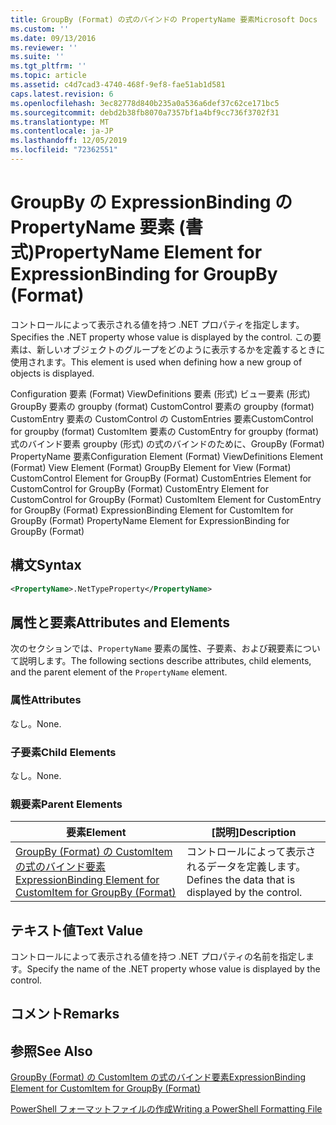```yaml
---
title: GroupBy (Format) の式のバインドの PropertyName 要素Microsoft Docs
ms.custom: ''
ms.date: 09/13/2016
ms.reviewer: ''
ms.suite: ''
ms.tgt_pltfrm: ''
ms.topic: article
ms.assetid: c4d7cad3-4740-468f-9ef8-fae51ab1d581
caps.latest.revision: 6
ms.openlocfilehash: 3ec82778d840b235a0a536a6def37c62ce171bc5
ms.sourcegitcommit: debd2b38fb8070a7357bf1a4bf9cc736f3702f31
ms.translationtype: MT
ms.contentlocale: ja-JP
ms.lasthandoff: 12/05/2019
ms.locfileid: "72362551"
---
```

# <a name="propertyname-element-for-expressionbinding-for-groupby-format"></a><span data-ttu-id="46c8c-102">GroupBy の ExpressionBinding の PropertyName 要素 (書式)</span><span class="sxs-lookup"><span data-stu-id="46c8c-102">PropertyName Element for ExpressionBinding for GroupBy (Format)</span></span>

<span data-ttu-id="46c8c-103">コントロールによって表示される値を持つ .NET プロパティを指定します。</span><span class="sxs-lookup"><span data-stu-id="46c8c-103">Specifies the .NET property whose value is displayed by the control.</span></span> <span data-ttu-id="46c8c-104">この要素は、新しいオブジェクトのグループをどのように表示するかを定義するときに使用されます。</span><span class="sxs-lookup"><span data-stu-id="46c8c-104">This element is used when defining how a new group of objects is displayed.</span></span>

<span data-ttu-id="46c8c-105">Configuration 要素 (Format) ViewDefinitions 要素 (形式) ビュー要素 (形式) GroupBy 要素の groupby (format) CustomControl 要素の groupby (format) CustomEntry 要素の CustomControl の CustomEntries 要素CustomControl for groupby (format) CustomItem 要素の CustomEntry for groupby (format) 式のバインド要素 groupby (形式) の式のバインドのために、GroupBy (Format) PropertyName 要素</span><span class="sxs-lookup"><span data-stu-id="46c8c-105">Configuration Element (Format) ViewDefinitions Element (Format) View Element (Format) GroupBy Element for View (Format) CustomControl Element for GroupBy (Format) CustomEntries Element for CustomControl for GroupBy (Format) CustomEntry Element for CustomControl for GroupBy (Format) CustomItem Element for CustomEntry for GroupBy (Format) ExpressionBinding Element for CustomItem for GroupBy (Format) PropertyName Element for ExpressionBinding for GroupBy (Format)</span></span>

## <a name="syntax"></a><span data-ttu-id="46c8c-106">構文</span><span class="sxs-lookup"><span data-stu-id="46c8c-106">Syntax</span></span>

```xml
<PropertyName>.NetTypeProperty</PropertyName>
```

## <a name="attributes-and-elements"></a><span data-ttu-id="46c8c-107">属性と要素</span><span class="sxs-lookup"><span data-stu-id="46c8c-107">Attributes and Elements</span></span>

<span data-ttu-id="46c8c-108">次のセクションでは、`PropertyName` 要素の属性、子要素、および親要素について説明します。</span><span class="sxs-lookup"><span data-stu-id="46c8c-108">The following sections describe attributes, child elements, and the parent element of the `PropertyName` element.</span></span>

### <a name="attributes"></a><span data-ttu-id="46c8c-109">属性</span><span class="sxs-lookup"><span data-stu-id="46c8c-109">Attributes</span></span>

<span data-ttu-id="46c8c-110">なし。</span><span class="sxs-lookup"><span data-stu-id="46c8c-110">None.</span></span>

### <a name="child-elements"></a><span data-ttu-id="46c8c-111">子要素</span><span class="sxs-lookup"><span data-stu-id="46c8c-111">Child Elements</span></span>

<span data-ttu-id="46c8c-112">なし。</span><span class="sxs-lookup"><span data-stu-id="46c8c-112">None.</span></span>

### <a name="parent-elements"></a><span data-ttu-id="46c8c-113">親要素</span><span class="sxs-lookup"><span data-stu-id="46c8c-113">Parent Elements</span></span>

|<span data-ttu-id="46c8c-114">要素</span><span class="sxs-lookup"><span data-stu-id="46c8c-114">Element</span></span>|<span data-ttu-id="46c8c-115">[説明]</span><span class="sxs-lookup"><span data-stu-id="46c8c-115">Description</span></span>|
|-------------|-----------------|
|[<span data-ttu-id="46c8c-116">GroupBy (Format) の CustomItem の式のバインド要素</span><span class="sxs-lookup"><span data-stu-id="46c8c-116">ExpressionBinding Element for CustomItem for GroupBy (Format)</span></span>](./expressionbinding-element-for-customitem-for-groupby-format.md)|<span data-ttu-id="46c8c-117">コントロールによって表示されるデータを定義します。</span><span class="sxs-lookup"><span data-stu-id="46c8c-117">Defines the data that is displayed by the control.</span></span>|

## <a name="text-value"></a><span data-ttu-id="46c8c-118">テキスト値</span><span class="sxs-lookup"><span data-stu-id="46c8c-118">Text Value</span></span>

<span data-ttu-id="46c8c-119">コントロールによって表示される値を持つ .NET プロパティの名前を指定します。</span><span class="sxs-lookup"><span data-stu-id="46c8c-119">Specify the name of the .NET property whose value is displayed by the control.</span></span>

## <a name="remarks"></a><span data-ttu-id="46c8c-120">コメント</span><span class="sxs-lookup"><span data-stu-id="46c8c-120">Remarks</span></span>

## <a name="see-also"></a><span data-ttu-id="46c8c-121">参照</span><span class="sxs-lookup"><span data-stu-id="46c8c-121">See Also</span></span>

[<span data-ttu-id="46c8c-122">GroupBy (Format) の CustomItem の式のバインド要素</span><span class="sxs-lookup"><span data-stu-id="46c8c-122">ExpressionBinding Element for CustomItem for GroupBy (Format)</span></span>](./expressionbinding-element-for-customitem-for-groupby-format.md)

[<span data-ttu-id="46c8c-123">PowerShell フォーマットファイルの作成</span><span class="sxs-lookup"><span data-stu-id="46c8c-123">Writing a PowerShell Formatting File</span></span>](./writing-a-powershell-formatting-file.md)
